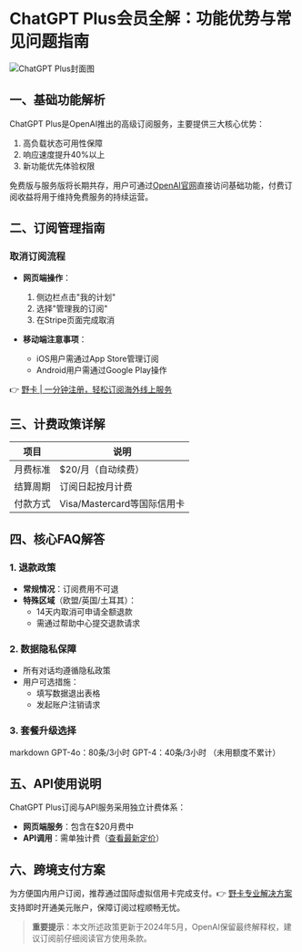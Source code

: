 # ChatGPT Plus会员全解：功能优势与常见问题指南

![ChatGPT Plus封面图](https://bbtdd.com/yeka)

## 一、基础功能解析
ChatGPT Plus是OpenAI推出的高级订阅服务，主要提供三大核心优势：
1. 高负载状态可用性保障
2. 响应速度提升40%以上
3. 新功能优先体验权限

免费版与服务版将长期共存，用户可通过[OpenAI官网](https://openai.com)直接访问基础功能，付费订阅收益将用于维持免费服务的持续运营。

## 二、订阅管理指南
### 取消订阅流程
- **网页端操作**：
  1. 侧边栏点击"我的计划"
  2. 选择"管理我的订阅"
  3. 在Stripe页面完成取消

- **移动端注意事项**：
  - iOS用户需通过App Store管理订阅
  - Android用户需通过Google Play操作

👉 [野卡 | 一分钟注册，轻松订阅海外线上服务](https://bbtdd.com/yeka)

## 三、计费政策详解
| 项目           | 说明                                |
|----------------|-----------------------------------|
| 月费标准       | $20/月（自动续费）                 |
| 结算周期       | 订阅日起按月计费                   |
| 付款方式       | Visa/Mastercard等国际信用卡       |

## 四、核心FAQ解答
### 1. 退款政策
- **常规情况**：订阅费用不可退
- **特殊区域**（欧盟/英国/土耳其）：
  - 14天内取消可申请全额退款
  - 需通过帮助中心提交退款请求

### 2. 数据隐私保障
- 所有对话均遵循隐私政策
- 用户可选措施：
  - 填写数据退出表格
  - 发起账户注销请求

### 3. 套餐升级选择
markdown
GPT-4o：80条/3小时
GPT-4：40条/3小时 
（未用额度不累计）


## 五、API使用说明
ChatGPT Plus订阅与API服务采用独立计费体系：
- **网页端服务**：包含在$20月费中
- **API调用**：需单独计费（[查看最新定价](https://bbtdd.com/yeka)）

## 六、跨境支付方案
为方便国内用户订阅，推荐通过国际虚拟信用卡完成支付。👉 [野卡专业解决方案](https://bbtdd.com/yeka) 支持即时开通美元账户，保障订阅过程顺畅无忧。

> **重要提示**：本文所述政策更新于2024年5月，OpenAI保留最终解释权，建议订阅前仔细阅读官方使用条款。